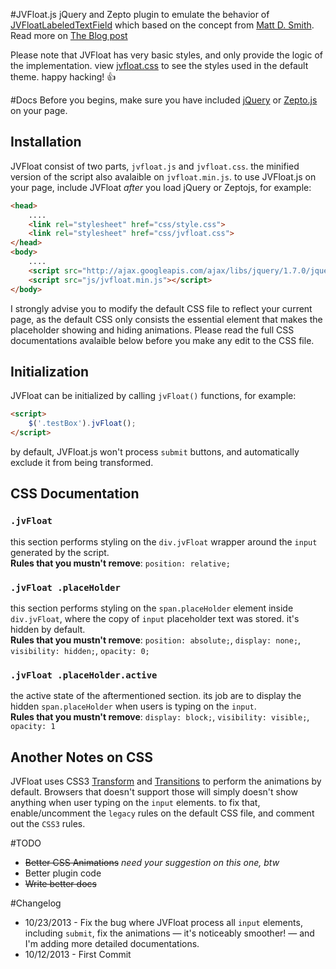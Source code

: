 #JVFloat.js
jQuery and Zepto plugin to emulate the behavior of [JVFloatLabeledTextField](https://github.com/jverdi/JVFloatLabeledTextField) which based on the concept from [Matt D. Smith](http://dribbble.com/shots/1254439--GIF-Mobile-Form-Interaction?list=users).
Read more on [The Blog post](http://blog.mahardi.me/2013/10/14/jvfloatjs---the-experiment-with-form-accessbility-and-ux-in-html5/)

Please note that JVFloat has very basic styles, and only provide the logic of the implementation. view [jvfloat.css](https://github.com/maman/JVFloat.js/blob/master/jvfloat.css) to see the styles used in the default theme. happy hacking! :thumbsup:

#Docs
Before you begins, make sure you have included [jQuery](http://jquery.com) or [Zepto.js](http://zeptojs.com) on your page.

## Installation
JVFloat consist of two parts, `jvfloat.js` and `jvfloat.css`. the minified version of the script also avalaible on `jvfloat.min.js`. to use JVFloat.js on your page, include JVFloat *after* you load jQuery or Zeptojs, for example:
```html
<head>
	....
	<link rel="stylesheet" href="css/style.css">
	<link rel="stylesheet" href="css/jvfloat.css">
</head>
<body>
	....
	<script src="http://ajax.googleapis.com/ajax/libs/jquery/1.7.0/jquery.min.js"></script>
	<script src="js/jvfloat.min.js"></script>
</body>
```
I strongly advise you to modify the default CSS file to reflect your current page, as the default CSS only consists the essential element that makes the placeholder showing and hiding animations. Please read the full CSS documentations avalaible below before you make any edit to the CSS file.

## Initialization
JVFloat can be initialized by calling `jvFloat()` functions, for example:
```html
<script>
	$('.testBox').jvFloat();
</script>
```
by default, JVFloat.js won't process `submit` buttons, and automatically exclude it from being transformed.
## CSS Documentation

### `.jvFloat`
this section performs styling on the `div.jvFloat` wrapper around the `input` generated by the script.  
**Rules that you mustn't remove**: `position: relative;`

### `.jvFloat .placeHolder`
this section performs styling on the `span.placeHolder` element inside `div.jvFloat`, where the copy of `input` placeholder text was stored. it's hidden by default.  
**Rules that you mustn't remove**: `position: absolute;`, `display: none;`, `visibility: hidden;`, `opacity: 0;`

### `.jvFloat .placeHolder.active`
the active state of the aftermentioned section. its job are to display the hidden `span.placeHolder` when users is typing on the `input`.  
**Rules that you mustn't remove**: `display: block;`, `visibility: visible;`, `opacity: 1`

## Another Notes on CSS
JVFloat uses CSS3 [Transform](https://developer.mozilla.org/en-US/docs/Web/CSS/transform) and [Transitions](https://developer.mozilla.org/en-US/docs/Web/CSS/transition) to perform the animations by default. Browsers that doesn't support those will simply doesn't show anything when user typing on the `input` elements. to fix that, enable/uncomment the `legacy` rules on the default CSS file, and comment out the `CSS3` rules.

#TODO
* ~~Better CSS Animations~~ *need your suggestion on this one, btw*
* Better plugin code
* ~~Write better docs~~

#Changelog
* 10/23/2013 - Fix the bug where JVFloat process all `input` elements, including `submit`, fix the animations &mdash; it's noticeably smoother! &mdash; and I'm adding more detailed documentations.
* 10/12/2013 - First Commit
